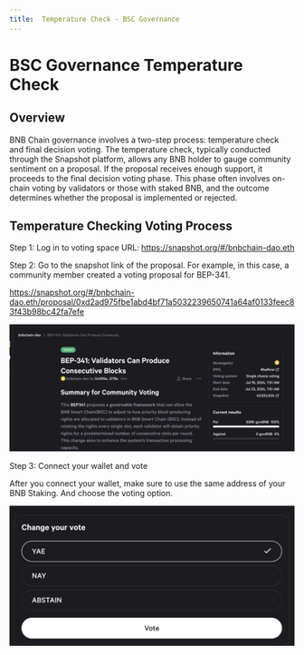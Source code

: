 ```yaml
---
title:  Temperature Check - BSC Governance
---
```

# BSC Governance Temperature Check


## Overview

BNB Chain governance involves a two-step process: temperature check and final decision voting. The temperature check, typically conducted through the Snapshot platform, allows any BNB holder to gauge community sentiment on a proposal. If the proposal receives enough support, it proceeds to the final decision voting phase. This phase often involves on-chain voting by validators or those with staked BNB, and the outcome determines whether the proposal is implemented or rejected.

## Temperature Checking Voting Process

Step 1: Log in to voting space
URL: https://snapshot.org/#/bnbchain-dao.eth

Step 2: Go to the snapshot link of the proposal. For example, in this case, a community member created a voting proposal for BEP-341.

https://snapshot.org/#/bnbchain-dao.eth/proposal/0xd2ad975fbe1abd4bf71a5032239650741a64af0133feec83f43b98bc42fa7efe

![temp-proposal](../img/snapshot.png)

Step 3: Connect your wallet and vote

After you connect your wallet, make sure to use the same address of your BNB Staking. And choose the voting option.

![temp-proposal](../img/vote.png)

